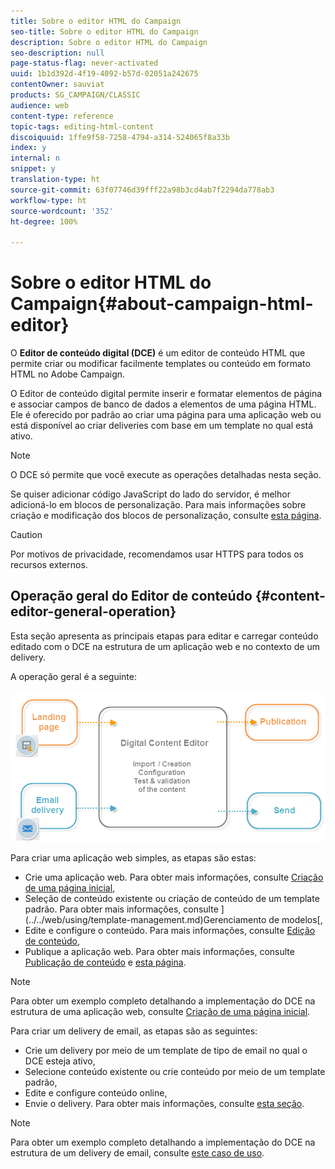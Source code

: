 ```yaml
---
title: Sobre o editor HTML do Campaign
seo-title: Sobre o editor HTML do Campaign
description: Sobre o editor HTML do Campaign
seo-description: null
page-status-flag: never-activated
uuid: 1b1d392d-4f19-4092-b57d-02051a242675
contentOwner: sauviat
products: SG_CAMPAIGN/CLASSIC
audience: web
content-type: reference
topic-tags: editing-html-content
discoiquuid: 1ffe9f58-7258-4794-a314-524065f8a33b
index: y
internal: n
snippet: y
translation-type: ht
source-git-commit: 63f07746d39fff22a98b3cd4ab7f2294da778ab3
workflow-type: ht
source-wordcount: '352'
ht-degree: 100%

---
```



# Sobre o editor HTML do Campaign{#about-campaign-html-editor}

O **Editor de conteúdo digital (DCE)** é um editor de conteúdo HTML que permite criar ou modificar facilmente templates ou conteúdo em formato HTML no Adobe Campaign.

O Editor de conteúdo digital permite inserir e formatar elementos de página e associar campos de banco de dados a elementos de uma página HTML. Ele é oferecido por padrão ao criar uma página para uma aplicação web ou está disponível ao criar deliveries com base em um template no qual está ativo.

>[!NOTE]
>
>O DCE só permite que você execute as operações detalhadas nesta seção.
>
>Se quiser adicionar código JavaScript do lado do servidor, é melhor adicioná-lo em blocos de personalização. Para mais informações sobre criação e modificação dos blocos de personalização, consulte [esta página](../../delivery/using/personalization-blocks.md).

>[!CAUTION]
>
>Por motivos de privacidade, recomendamos usar HTTPS para todos os recursos externos.

## Operação geral do Editor de conteúdo {#content-editor-general-operation}

Esta seção apresenta as principais etapas para editar e carregar conteúdo editado com o DCE na estrutura de um aplicação web e no contexto de um delivery.

A operação geral é a seguinte:

![](assets/dce_schema.png)

Para criar uma aplicação web simples, as etapas são estas:

* Crie uma aplicação web. Para obter mais informações, consulte [Criação de uma página inicial](../../web/using/creating-a-landing-page.md),
* Seleção de conteúdo existente ou criação de conteúdo de um template padrão. Para obter mais informações, consulte ](../../web/using/template-management.md)Gerenciamento de modelos[,
* Edite e configure o conteúdo. Para mais informações, consulte [Edição de conteúdo](../../web/using/editing-content.md),
* Publique a aplicação web. Para obter mais informações, consulte [Publicação de conteúdo](../../web/using/creating-a-landing-page.md#step-3---publishing-content) e [esta página](../../web/using/publishing-a-web-form.md#managing-web-forms-delivery-and-tracking).

>[!NOTE]
>
>Para obter um exemplo completo detalhando a implementação do DCE na estrutura de uma aplicação web, consulte [Criação de uma página inicial](../../web/using/creating-a-landing-page.md).

Para criar um delivery de email, as etapas são as seguintes:

* Crie um delivery por meio de um template de tipo de email no qual o DCE esteja ativo,
* Selecione conteúdo existente ou crie conteúdo por meio de um template padrão,
* Edite e configure conteúdo online,
* Envie o delivery. Para obter mais informações, consulte [esta seção](../../delivery/using/steps-about-delivery-creation-steps.md).

>[!NOTE]
>
>Para obter um exemplo completo detalhando a implementação do DCE na estrutura de um delivery de email, consulte [este caso de uso](../../web/using/use-case--creating-an-email-delivery.md).

